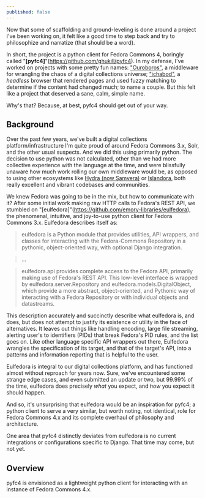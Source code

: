 ```yaml
---
published: false
---
```

Now that some of scaffolding and ground-leveling is done around a project I've been working on, it felt like a good time to step back and try to philosophize and narratize (that should be a word).

In short, the project is a python client for Fedora Commons 4, boringly called "**[pyfc4]**"(https://github.com/ghukill/pyfc4).  In my defense, I've worked on projects with some pretty fun names: ["Ouroboros"](https://github.com/WSULib/ouroboros), a middleware for wrangling the chaos of a digital collections universe; ["ichabod"](https://github.com/WSULib/ichabod), a *headless* browser that rendered pages and used fuzzy matching to determine if the content had changed much; to name a couple.  But this felt like a project that deserved a sane, calm, simple name.

Why's that?  Because, at best, pyfc4 should get out of your way.

## Background

Over the past few years, we've built a digital collections platform/infrastructure I'm quite proud of around Fedora Commons 3.x, Solr, and the other usual suspects.  And we did this using primarily python.  The decision to use python was not calculated, other than we had more collective experience with the language at the time, and were blissfully unaware how much work rolling our own middleware would be, as opposed to using other ecosystems like [Hydra (now Samvera)](https://wiki.duraspace.org/display/samvera/Samvera) or [Islandora](https://islandora.ca/), both really excellent and vibrant codebases and communities.

We knew Fedora was going to be in the mix, but how to communicate with it?  After some initial work making raw HTTP calls to Fedora's REST API, we stumbled on "[eulfedora]"(https://github.com/emory-libraries/eulfedora), the phenomenal, intuitive, and joy-to-use python client for Fedora Commons 3.x.  Eulfedora describes itself as:

> eulfedora is a Python module that provides utilities, API wrappers, and classes for interacting with the Fedora-Commons Repository in a pythonic, object-oriented way, with optional Django integration. 

> ...

> eulfedora.api provides complete access to the Fedora API, primarily making use of Fedora's REST API. This low-level interface is wrapped by eulfedora.server.Repository and eulfedora.models.DigitalObject, which provide a more abstract, object-oriented, and Pythonic way of interacting with a Fedora Repository or with individual objects and datastreams.

This description accurately and succinctly describe what eulfedora is, and does, but does not attempt to justify its existence or utility in the face of alternatives.  It leaves out things like handling encoding, large file streaming, alerting user's to identifiers (PIDs) that break Fedora's PID rules, and the list goes on.  Like other language specific API wrappers out there, Eulfedora wrangles the specification of its target, and that of the target's API, into a patterns and information reporting that is helpful to the user.

Eulfedora is integral to our digital collections platform, and has functioned almost without reproach for years now.  Sure, we've encountered some strange edge cases, and even submitted an update or two, but 99.99% of the time, eulfedora does precisely *what* you expect, and *how* you expect it should happen.

And so, it's unsurprising that eulfedora would be an inspiration for pyfc4; a python client to serve a very similar, but worth noting, not identical, role for Fedora Commons 4.x and its complete overhaul of philosophy and architecture.

One area that pyfc4 distinctly deviates from eulfedora is no current integrations or configurations specific to Django.  That time may come, but not yet.

## Overview

pyfc4 is envisioned as a lightweight python client for interacting with an instance of Fedora Commons 4.x.  
























